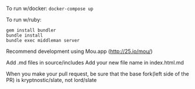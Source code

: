 To run w/docker:
  `docker-compose up`

To run w/ruby:

  ```
  gem install bundler
  bundle install
  bundle exec middleman server
  ```

Recommend development using Mou.app (http://25.io/mou/)

Add .md files in source/includes
Add your new file name in index.html.md

When you make your pull request, be sure that the base fork(left side of the PR) is kryptnostic/slate, not lord/slate
